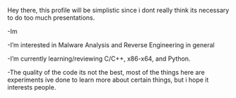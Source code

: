 Hey there, this profile will be simplistic since i dont really think its necessary to do too much presentations.

-Im

-I’m interested in Malware Analysis and Reverse Engineering in general

-I’m currently learning/reviewing C/C++, x86-x64, and Python. 

-The quality of the code its not the best, most of the things here are experiments ive done to learn 
more about certain things, but i hope it interests people.

<!---
NtQuerySystemInformation/NtQuerySystemInformation is a ✨ special ✨ repository because its `README.md` (this file) appears on your GitHub profile.
You can click the Preview link to take a look at your changes.
--->
